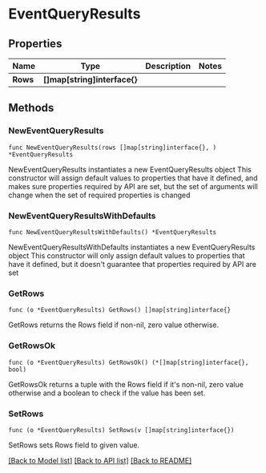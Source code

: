 # EventQueryResults

## Properties

Name | Type | Description | Notes
------------ | ------------- | ------------- | -------------
**Rows** | **[]map[string]interface{}** |  | 

## Methods

### NewEventQueryResults

`func NewEventQueryResults(rows []map[string]interface{}, ) *EventQueryResults`

NewEventQueryResults instantiates a new EventQueryResults object
This constructor will assign default values to properties that have it defined,
and makes sure properties required by API are set, but the set of arguments
will change when the set of required properties is changed

### NewEventQueryResultsWithDefaults

`func NewEventQueryResultsWithDefaults() *EventQueryResults`

NewEventQueryResultsWithDefaults instantiates a new EventQueryResults object
This constructor will only assign default values to properties that have it defined,
but it doesn't guarantee that properties required by API are set

### GetRows

`func (o *EventQueryResults) GetRows() []map[string]interface{}`

GetRows returns the Rows field if non-nil, zero value otherwise.

### GetRowsOk

`func (o *EventQueryResults) GetRowsOk() (*[]map[string]interface{}, bool)`

GetRowsOk returns a tuple with the Rows field if it's non-nil, zero value otherwise
and a boolean to check if the value has been set.

### SetRows

`func (o *EventQueryResults) SetRows(v []map[string]interface{})`

SetRows sets Rows field to given value.



[[Back to Model list]](../README.md#documentation-for-models) [[Back to API list]](../README.md#documentation-for-api-endpoints) [[Back to README]](../README.md)


